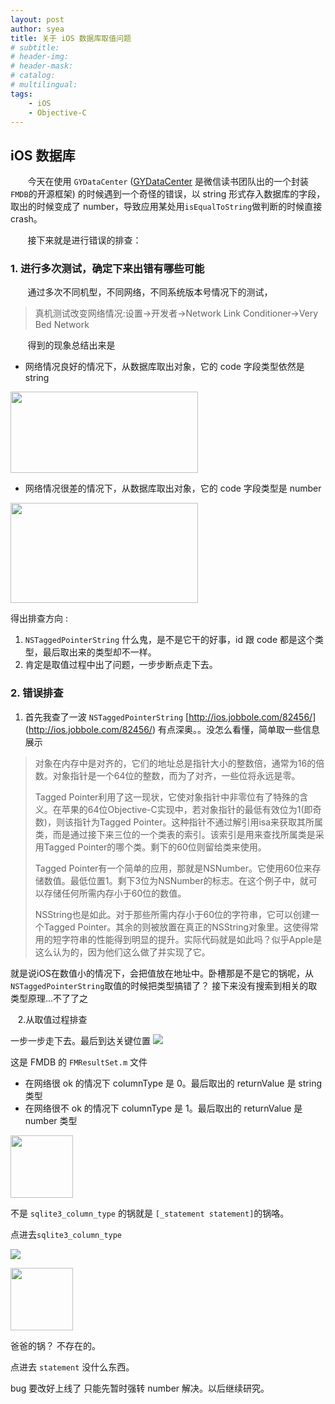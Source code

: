 ```yaml
---
layout: post
author: syea
title: 关于 iOS 数据库取值问题
# subtitle:
# header-img: 
# header-mask:  
# catalog: 
# multilingual: 
tags:
    - iOS
    - Objective-C
---
```


##  iOS 数据库

&nbsp;&nbsp;&nbsp;&nbsp;&nbsp;&nbsp; 今天在使用 `GYDataCenter` ([GYDataCenter]() 是微信读书团队出的一个封装`FMDB`的开源框架) 的时候遇到一个奇怪的错误，以 string 形式存入数据库的字段，取出的时候变成了 number，导致应用某处用`isEqualToString`做判断的时候直接 crash。

&nbsp;&nbsp;&nbsp;&nbsp;&nbsp;&nbsp; 接下来就是进行错误的排查：

### 1. 进行多次测试，确定下来出错有哪些可能
&nbsp;&nbsp;&nbsp;&nbsp;&nbsp;&nbsp; 通过多次不同机型，不同网络，不同系统版本号情况下的测试，

> 真机测试改变网络情况:设置->开发者->Network Link Conditioner->Very Bed Network


&nbsp;&nbsp;&nbsp;&nbsp;&nbsp;&nbsp; 得到的现象总结出来是


* 网络情况良好的情况下，从数据库取出对象，它的 code 字段类型依然是 string

<!-- <div align = center> -->
<img src = 'http://owlvwomsh.bkt.clouddn.com/E37AAD79-A5B7-4C03-AB73-308AC4DFADCF.png' width = '300' height = '130'>
<!-- </div> -->

* 网络情况很差的情况下，从数据库取出对象，它的 code 字段类型是 number
<img src = 'http://owlvwomsh.bkt.clouddn.com/code.png' width = '300' height = '160'>


得出排查方向 :

1. `NSTaggedPointerString` 什么鬼，是不是它干的好事，id 跟 code 都是这个类型，最后取出来的类型却不一样。
2. 肯定是取值过程中出了问题，一步步断点走下去。

### 2. 错误排查

1. 首先我查了一波 `NSTaggedPointerString` [http://ios.jobbole.com/82456/]
(http://ios.jobbole.com/82456/) 有点深奥。。没怎么看懂，简单取一些信息展示
  
> 对象在内存中是对齐的，它们的地址总是指针大小的整数倍，通常为16的倍数。对象指针是一个64位的整数，而为了对齐，一些位将永远是零。
> 
> Tagged Pointer利用了这一现状，它使对象指针中非零位有了特殊的含义。在苹果的64位Objective-C实现中，若对象指针的最低有效位为1(即奇数)，则该指针为Tagged Pointer。这种指针不通过解引用isa来获取其所属类，而是通过接下来三位的一个类表的索引。该索引是用来查找所属类是采用Tagged Pointer的哪个类。剩下的60位则留给类来使用。
> 
> Tagged Pointer有一个简单的应用，那就是NSNumber。它使用60位来存储数值。最低位置1。剩下3位为NSNumber的标志。在这个例子中，就可以存储任何所需内存小于60位的数值。
>
>NSString也是如此。对于那些所需内存小于60位的字符串，它可以创建一个Tagged Pointer。其余的则被放置在真正的NSString对象里。这使得常用的短字符串的性能得到明显的提升。实际代码就是如此吗？似乎Apple是这么认为的，因为他们这么做了并实现了它。

就是说iOS在数值小的情况下，会把值放在地址中。卧槽那是不是它的锅呢，从`NSTaggedPointerString`取值的时候把类型搞错了？ 接下来没有搜索到相关的取类型原理...不了了之


&nbsp;&nbsp;&nbsp;2.从取值过程排查
	
一步一步走下去。最后到达关键位置
![](http://owlvwomsh.bkt.clouddn.com/6A0EA14A-13B2-4C9E-B59B-765E31A43E7E.png)

这是 FMDB 的 `FMResultSet.m` 文件

* 在网络很 ok 的情况下 columnType 是 0。最后取出的 returnValue 是 string 类型
* 在网络很不 ok 的情况下 columnType 是 1。最后取出的 returnValue 是 number 类型

<!-- <div align = center> -->
<img src = 'http://owlvwomsh.bkt.clouddn.com/timg.jpeg' width = '100' height = '100'>
<!-- </div> -->


不是 `sqlite3_column_type` 的锅就是 `[_statement statement]`的锅咯。

点进去`sqlite3_column_type`


![](http://owlvwomsh.bkt.clouddn.com/4AC01ACD-A226-41BF-867F-B21E42717E90.png)


<!-- <div align = center> -->
<img src = 'http://owlvwomsh.bkt.clouddn.com/timg.jpeg' width = '100' height = '100'>
<!-- </div> -->

爸爸的锅？ 不存在的。

点进去 `statement` 没什么东西。

bug 要改好上线了 只能先暂时强转 number 解决。以后继续研究。
